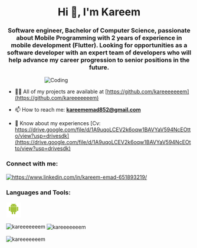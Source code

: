 <h1 align="center">Hi 👋, I'm Kareem</h1>
<h3 align="center">Software engineer, Bachelor of Computer Science, passionate about Mobile Programming with 2 years of experience in mobile development (Flutter). Looking for opportunities as a software developer with an expert team of developers who will help advance my career progression to senior positions in the future.</h3>

<img align="right" alt="Coding" width="400" src="https://cdn.dribbble.com/users/116207">

<p align="left"> <a href="https://twitter.com/" target="blank"><img src="https://img.shields.io/twitter/follow/?logo=twitter&style=for-the-badge" alt="" /></a> </p>

- 👨‍💻 All of my projects are available at [https://github.com/kareeeeeeem](https://github.com/kareeeeeeem)

- 📫 How to reach me: **kareememad852@gmail.com**

- 📄 Know about my experiences [Cv: https://drive.google.com/file/d/1A9uqoLCEV2k6oqw1BAVYaV594NcEOtto/view?usp=drivesdk](https://drive.google.com/file/d/1A9uqoLCEV2k6oqw1BAVYaV594NcEOtto/view?usp=drivesdk)

<h3 align="left">Connect with me:</h3>
<p align="left">
<a href="https://www.linkedin.com/in/kareem-emad-651893219/" target="blank"><img align="center" src="https://raw.githubusercontent.com/rahuldkjain/github-profile-readme-generator/master/src/images/icons/Social/linked-in-alt.svg" alt="https://www.linkedin.com/in/kareem-emad-651893219/" height="30" width="40" /></a>
</p>

<h3 align="left">Languages and Tools:</h3>
<p align="left">
  <a href="https://developer.android.com" target="_blank" rel="noreferrer"> <img src="https://raw.githubusercontent.com/devicons/devicon/master/icons/android/android-original-wordmark.svg" alt="android" width="40" height="40"/> </a>
  <!-- Add other tools and languages as necessary -->
</p>

<p><img align="left" src="https://github-readme-stats.vercel.app/api/top-langs?username=kareeeeeeem&show_icons=true&locale=en&layout=compact" alt="kareeeeeeem" /></p>

<p>&nbsp;<img align="center" src="https://github-readme-stats.vercel.app/api?username=kareeeeeeem&show_icons=true&locale=en" alt="kareeeeeeem" /></p>

<p><img align="center" src="https://github-readme-streak-stats.herokuapp.com/?user=kareeeeeeem&" alt="kareeeeeeem" /></p>
